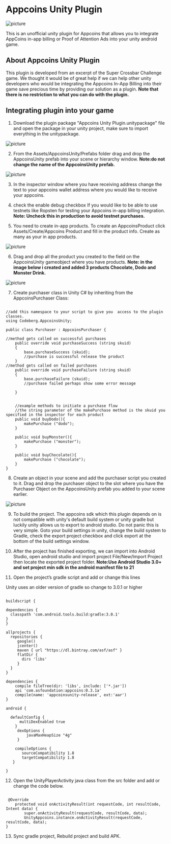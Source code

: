# Appcoins Unity Plugin

![picture](Screenshots/shot1.png)

This is an unofficial unity plugin for Appcoins that allows you to integrate AppCoins in-app billing or Proof of Attention Ads into your unity android game.

## About Appcoins Unity Plugin
This plugin is developed from an excerpt of the Super Crossbar Challenge game. We thought it would be of great help if we can help other unity developers who would be integrating the Appcoins In-App Billing into their game save precious time by providing our solution as a plugin. 
**Note that there is no restriction to what you can do with the plugin.**

## Integrating plugin into your game
1. Download the plugin package "Appcoins Unity Plugin.unitypackage" file and open the package in your unity project, make sure to import everything in the unitypackage.

![picture](Screenshots/shot2.png)

2. From the Assets/AppcoinsUnity/Prefabs folder drag and drop the AppcoinsUnity prefab into your scene or hierarchy window. 
**Note:do not change the name of the AppcoinsUnity prefab.**

![picture](Screenshots/shot3.png)

3. In the inspector window where you have receiving address change the text to your appcoins wallet address where you would like to receive your appcoins.

4. check the enable debug checkbox If you would like to be able to use testnets like Ropsten for testing your Appcoins in-app billing integration.
**Note: Uncheck this in production to avoid testnet purchases.**

5. You need to create in-app products. 
To create an AppcoinsProduct click Assets/Create/Appcoins Product and fill in the product info. Create as many as your in app products.

![picture](Screenshots/shot4.png)

6. Drag and drop all the product you created to the field on the AppcoinsUnity gameobject where you have products.
**Note: in the image below i created and added 3 products Chocolate, Dodo and Monster Drink.**

![picture](Screenshots/shot5.png)

7. Create purchaser class in Unity C# by inheriting from the AppcoinsPurchaser Class:

```

//add this namespace to your script to give you  access to the plugin classes.
using Codeberg.AppcoinsUnity;

public class Purchaser : AppcoinsPurchaser {

//method gets called on successful purchases
	public override void purchaseSuccess (string skuid)
	{
		base.purchaseSuccess (skuid);
		//purchase is successful release the product
	}
//method gets called on failed purchases
	public override void purchaseFailure (string skuid)
	{
		base.purchaseFailure (skuid);
		//purchase failed perhaps show some error message

	}


	//example methods to initiate a purchase flow
    //the string parameter of the makePurchase method is the skuid you specified in the inspector for each product
	public void buyDodo(){
		makePurchase ("dodo");
	}

	public void buyMonster(){
		makePurchase ("monster");
	}

	public void buyChocolate(){
		makePurchase ("chocolate");
	}
}
```

8. Create an object in your scene and add the purchaser script you created to it. Drag and drop the purchaser object to the slot where you have the Purchaser Object on the AppcoinsUnity prefab you added to your scene earlier.

![picture](Screenshots/shot6.png)

9. To build the project. The appcoins sdk which this plugin depends on is not compatible with unity's default build system or unity gradle but luckily unity allows us to export to android studio. Do not panic this is very simple. Goto your build settings in unity, change the build system to Gradle, check the export project checkbox and click export at the bottom of the build settings window.

10. After the project has finished exporting, we can import into Android Studio, open android studio and import project File/New/Import Project then locate the exported project folder. 
**Note:Use Android Studio 3.0+ and set project min sdk in the android manifest file to 21**

11. Open the project’s gradle script and add or change this lines 

Unity uses an older version of gradle so change to 3.0.1 or higher

```

buildscript {

dependencies {
  classpath 'com.android.tools.build:gradle:3.0.1'
}
}

allprojects {
  repositories {
     google()
     jcenter()
     maven { url "https://dl.bintray.com/asf/asf" }
     flatDir {
       dirs 'libs'
     }
  }
}

dependencies {
	compile fileTree(dir: 'libs', include: ['*.jar'])
	api 'com.asfoundation:appcoins:0.3.1a'
	compile(name: 'appcoinsunity-release', ext:'aar')
}

android {

  defaultConfig {
      multiDexEnabled true
    }
     dexOptions {
         javaMaxHeapSize "4g"
     }
   
    compileOptions {
       sourceCompatibility 1.8
       targetCompatibility 1.8
   }

}
```

12. Open the UnityPlayerActivity java class from the src folder and add or change the code below.

```

 @Override
    protected void onActivityResult(int requestCode, int resultCode, Intent data) {
        super.onActivityResult(requestCode, resultCode, data);
        UnityAppcoins.instance.onActivityResult(requestCode, resultCode, data);
}
```

13. Sync gradle project, Rebuild project and build APK.

